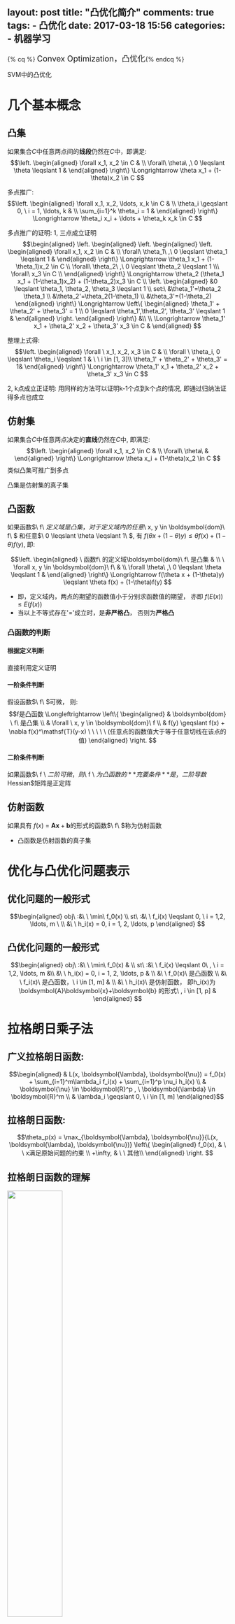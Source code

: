 layout: post
title: "凸优化简介"
comments: true
tags:
	- 凸优化
date: 2017-03-18 15:56
categories:
    - 机器学习
---

{% cq %} <font size=4>Convex Optimization，凸优化</font>{% endcq %}

SVM中的凸优化
<!-- more -->

# 几个基本概念

## 凸集

如果集合$C$中任意两点间的**线段**仍然在$C$中，即满足:
$$\left.
\begin{aligned}
  \forall x_1, x_2 \in C &  \\
\forall\ \theta\ ,\ 0 \leqslant \theta \leqslant 1 &
\end{aligned}
\right\} \Longrightarrow \theta x_1 + (1-\theta)x_2 \in C
$$

多点推广:
$$\left.
\begin{aligned}
  \forall x_1, x_2, \ldots, x_k \in C &  \\
  \theta_i \geqslant 0, \ i = 1, \ldots, k & \\
  \sum_{i=1}^k \theta_i = 1 &
\end{aligned}
\right\} \Longrightarrow \theta_i x_i + \ldots + \theta_k x_k \in C
$$

多点推广的证明:
1, 三点成立证明
$$\begin{aligned}
 \left.
\begin{aligned}
    \left.
        \begin{aligned}
            \left.
                \begin{aligned}
                    \forall x_1, x_2 \in C &  \\
                    \forall\ \theta_1\ ,\ 0 \leqslant \theta_1 \leqslant 1 &
                \end{aligned}
            \right\} \Longrightarrow \theta_1 x_1 + (1-\theta_1)x_2 \in C \\
            \forall\ \theta_2\ ,\ 0 \leqslant \theta_2 \leqslant 1 \\\
            \forall\ x_3 \in C \\
        \end{aligned}
    \right\} \Longrightarrow \theta_2 (\theta_1 x_1 + (1-\theta_1)x_2) + (1-\theta_2)x_3 \in C \\
   \left.
        \begin{aligned}
            &0 \leqslant \theta_1, \theta_2, \theta_3 \leqslant 1 \\
            set:\ &\theta_1'=\theta_2 \theta_1 \\
            &\theta_2'=\theta_2(1-\theta_1) \\
            &\theta_3'=(1-\theta_2)
        \end{aligned}
    \right\} \Longrightarrow \left\{
    \begin{aligned}
        \theta_1' + \theta_2' + \theta_3' = 1 \\
        0 \leqslant \theta_1',\theta_2', \theta_3' \leqslant 1 &
    \end{aligned}
    \right.
\end{aligned}
\right\} &\\
\\
\Longrightarrow \theta_1' x_1 + \theta_2' x_2 + \theta_3' x_3 \in C  &
\end{aligned}
$$

整理上式得:
$$\left.
\begin{aligned}
  \forall \  x_1, x_2, x_3 \in C &  \\
  \forall \ \theta_i, 0 \leqslant \theta_i \leqslant 1 & \ \ i \in [1, 3]\\
  \theta_1' + \theta_2' + \theta_3' = 1&
\end{aligned}
\right\} \Longrightarrow \theta_1' x_1 + \theta_2' x_2  + \theta_3' x_3  \in C
$$

2, k点成立正证明:
用同样的方法可以证明k-1个点到k个点的情况, 即通过归纳法证得多点也成立


## 仿射集
如果集合$C$中任意两点决定的**直线**仍然在$C$中, 即满足:
$$\left.
\begin{aligned}
  \forall x_1, x_2 \in C &  \\
\forall\ \theta\ &
\end{aligned}
\right\} \Longrightarrow \theta x_i + (1-\theta)x_2 \in C
$$
类似凸集可推广到多点

凸集是仿射集的真子集

## 凸函数
如果函数$\ f\ $定义域是凸集，对于定义域内的任意$\ x, y \in \boldsymbol{dom}\ f\ $ 和任意$\ 0 \leqslant \theta \leqslant 1\ $, 有 $f\big(\theta x + (1-\theta)y\big) \leqslant \theta f(x) + (1-\theta)f(y)$, 即:

$$\left.
\begin{aligned}
\ 函数f\ 的定义域\boldsymbol{dom}\ f\ 是凸集 &  \\
\ \forall x, y \in \boldsymbol{dom}\ f\  &  \\
\forall \theta\ ,\ 0 \leqslant \theta \leqslant 1 &
\end{aligned}
\right\} \Longrightarrow f(\theta x + (1-\theta)y) \leqslant \theta f(x) + (1-\theta)f(y)
$$

* 即，定义域内，两点的期望的函数值小于分别求函数值的期望， 亦即$\ f(E(x)) \leqslant E(f(x))$
* 当以上不等式存在'$=$'成立时，是**非严格凸**， 否则为**严格凸**


### 凸函数的判断
#### 根据定义判断
直接利用定义证明

#### 一阶条件判断
假设函数$\ f\ $可微， 则:
$$f是凸函数 \Longleftrightarrow
\left\{
\begin{aligned}
& \boldsymbol{dom} \ f\  是凸集 \\
& \forall \ x, y \in \boldsymbol{dom}\ f \\
& f(y) \geqslant f(x) + \nabla f(x)^\mathsf{T}(y-x)  \ \ \ \ \ (任意点的函数值大于等于任意切线在该点的值)
\end{aligned}
\right.
$$

#### 二阶条件判断
如果函数$\ f \ $二阶可微， 则$\ f \ $为凸函数的**充要条件**是， 二阶导数$Hessian$矩阵是正定阵

## 仿射函数
如果具有 $f(x)\ =\ \boldsymbol{A}\boldsymbol{x}+\boldsymbol{b}$的形式的函数$\ f\ $称为仿射函数

- 凸函数是仿射函数的真子集

# 优化与凸优化问题表示

## 优化问题的一般形式
$$\begin{aligned}
obj\ :&\ \ \min\ f_0(x)  \\
st\ :&\ \ f_i(x) \leqslant 0, \ i = 1,2, \ldots, m \  \\
&\ \ h_i(x) = 0, i = 1, 2, \ldots, p
\end{aligned}
$$

## 凸优化问题的一般形式
$$\begin{aligned}
obj\ :&\ \ \min\ f_0(x) & \\
st\ :&\ \ f_i(x) \leqslant 0\ , \ i = 1,2, \ldots, m &\\
&\ \ h_i(x) = 0, i = 1, 2, \ldots, p & \\
&\ \ f_0(x)\ 是凸函数 \\
&\ \ f_i(x)\ 是凸函数，\  i \in [1, m] & \\
&\ \ h_i(x)\ 是仿射函数， 即h_i(x)为\boldsymbol{A}\boldsymbol{x}+\boldsymbol{b} 的形式\ , i \in [1, p] &
\end{aligned}
$$

# 拉格朗日乘子法
## 广义拉格朗日函数:

$$\begin{aligned}
& L(x, \boldsymbol{\lambda}, \boldsymbol{\nu}) = f_0(x) + \sum_{i=1}^m\lambda_i f_i(x) + \sum_{i=1}^p \nu_i h_i(x) \\
& \boldsymbol{\nu} \in \boldsymbol{R}^p , \  \boldsymbol{\lambda} \in \boldsymbol{R}^m \\
& \lambda_i \geqslant 0, \ i \in [1, m]
\end{aligned}$$


## 拉格朗日函数:
$$\theta_p(x) = \max_{\boldsymbol{\lambda}, \boldsymbol{\nu}}{L(x, \boldsymbol{\lambda}, \boldsymbol{\nu})}
\left\{
\begin{aligned}
 f_0(x), & \ \  x满足原始问题的约束  \\
 +\infty, & \ \ 其他\\
\end{aligned}
\right.
$$

## 拉格朗日函数的理解
<img src="/pic/ml/down/LagrangeMultipliers2D.svg.png" width="50%" height="50%" style="margin: 0 auto"> <center>([图1](https://en.wikipedia.org/wiki/Lagrange_multiplier), $\ f_0(x)$等高线示与约束条件示意图,蓝色箭头方向为等高线对应值降低的方向,<br>当$g(x, y) - c = 0$时红色线表示等式约束;<br>当$g(x, y) - c \leqslant 0$ 红色线箭头方向为不等式约束成立的方向)</center>


- 等高线:
考虑三维情况, $z=f_0(x, y)$的情况，等高面$z = d$与函数$f_0(x, y)$相交的部分为等高线, 等高线在$(x, y)$平面的投影可表示为$f_0(x, y)=d$


### 一个等式的约束问题

如图假设等式约束为 $ h_1(x, y)=g(x, y) - c=0 $， 拉格朗日函数表示为: $L=f_0(x, y) + \nu h_1(x, y)$. 如果函数$f_0(x, y)$ 的值域连续, 则其等高线投影与$g(x, y) -c $相切处取得等式约束条件下的极值，此时$f_0(x, y)$


$$\left.
\begin{aligned}
    & \left.
    \begin{aligned}
         f_0(x, y)与h_1(x, y)相切\Rightarrow  \nabla_{x, y} f_0(x,  y) = \nu' (\nabla_{x, y} h_1(x, y)) \Rightarrow \nabla_{x, y}[f_0 + \nu(h_1)] =0 & \\
          h_1(x,y)=0 \Rightarrow \nabla_{\nu}[f_0 + \nu(h_1)]  = 0 &
    \end{aligned}
    \right\} \\
    \\
    & \Longrightarrow  \nabla_{x, y, \nu} \big[f_0(x) + \nu h_1(x) \big]  = 0
    \\
    & \Longrightarrow 目标函数f(x,y)在一个等式约束条件下取得最值处的解与L=f_(x, y) + \nu h_1(x,y)极值的解等价
\end{aligned}
\right.
$$  
- *注*:
$\nu'$ 可以看作是两个等价切线(超平面)的系数, 同分割超平面的等价超平面的系数$k$
$\nu = -\nu'$

### 多个等式约束问题

<img src="/pic/ml/down/600px-As_wiki_lgm_parab.svg.png" width="45%" height="45%" style="margin: 0 auto"> <center>([图2](https://en.wikipedia.org/wiki/Lagrange_multiplier),等高线及含有两个约束条件的情况示意图)</center>


多个等式约束看作在满足约束条件下集合处， 定义极值处的梯度方向为多个约束加权后得到的梯度和目标函数$f_0(极点)$处的梯度平行
即极值处满足:
$$\left.
\begin{aligned}
    & \nabla_{\boldsymbol{x}} f(x) = \sum_{i=1}^p \lambda_i' \nabla_{\boldsymbol{\boldsymbol{x}}}  f_i(\boldsymbol{x})  \\
    & f_i(x) = 0, \ \ i = 1,\ldots,  m
\end{aligned}
\right\} \Longrightarrow \nabla_{\boldsymbol{x}, \boldsymbol{\lambda}} \big[f_0(x) + \sum_{i=1}^p \lambda_i f_i(x)\big] = 0, \ \ \ \ 当\lambda_i \neq 0时, \ \ i = 1,\ldots,  m
$$

### 一个不等式等式约束
假设目标函数$\min f_0(x)$， 有不等式约束$f_1(x) < 0$
如图1表示， 当不等式约束有效时，须使得目标函数的函数值减小的方向与不等式约束成立的方向相反**且**目标函数与不等式约束的边界相切时取得极值. 即如果约束有效的情况下， 目标函数取得极值时一定在约束的边界处， 问题可以简化为等式约束的情况

边界有效时: 目标函数的函数值减小的方向与不等式约束成立的方向相反
则:
$$\left.
\begin{aligned}
    f_0(x)降低方向的梯度为: -\nabla f_0(x)  & \\
    f_1(x) < 0所表示定义域方向梯度方向为: -\nabla f_1(x) & \\
    f_0(x)与f_1(x)相切，且降低方向的梯度和定义域方向梯度相反 &
\end{aligned}
\right\} \Longrightarrow
\left\{
\begin{aligned}
    & \nabla f_0(x) = -\lambda \nabla f_1(x) \\
    & \lambda > 0
\end{aligned}
\right.
$$

考虑不等式约束无效的情况， 目标函数降低方向的梯度和定义域方向梯度相同， 即假设不等式约束成立的方向为图1中红色箭头相反的方向， 此时仍然可以有目标函数与不等式约束边界相切， 但是所求$\lambda < 0$， 且此时切点对应的函数值显然不是极值处

另外，只考虑不等式约束时， 不等式自身约束恒成立力时(或着当有多个约束时， 其他约束的定义域为该约束的子集. 即该约束对所有约束的交集无贡献)， 该约束项的乘子可为0.

综上: 考虑约束的有效性综， 不等式约束的朗格朗日乘$\lambda \leqslant 0$， 等号拉格朗日乘子等于0时，代表约束对取得最值时无贡献

### 多个不等式约束
多个不等式约束同多个不等式约束的情况. 其中每个不等式约束的朗格朗日乘子均大于等于0

### 多个等式约束和多个不等式约束的情况
同多个等式约束情况， 取得极值处可看作是在可行域内有效约束内**且**由权值为拉格朗日乘子加权作为梯度平行于原函数的梯度


## 原问题的拉格朗日函数
$$L_P= \min_{\boldsymbol{x}}\max_{\boldsymbol{\lambda}, \boldsymbol{\nu}} {L(\boldsymbol{x}, \boldsymbol{\lambda}, \boldsymbol{\nu})}$$

## 原问题的拉格朗日对偶函数
对偶函数
$$
令, g(\boldsymbol{\lambda}, \boldsymbol{\nu})
= \inf_{x \in D} L(\boldsymbol{\lambda}, \boldsymbol{\nu})
= \inf_{x \in D}(f_0(x) + \sum_{i=1}^m\lambda_i f_i(x) + \sum_{i=1}^p \nu_i  h_i(x))
$$

$$L_D = \max_{\boldsymbol{\lambda}, \boldsymbol{\nu}}\min_{x} {L(x, \lambda, \nu)} = \max_{\boldsymbol{\lambda}, \boldsymbol{\nu}}g(\boldsymbol{\lambda}, \boldsymbol{\nu}) $$

$g(\boldsymbol{\lambda}, \boldsymbol{\nu})$被求极小的部分： 可以看成给定一个$\boldsymbol{x}$, 有$常数 + 常数向量1 \cdot \boldsymbol{\lambda} + 常数向量2 \cdot \boldsymbol{\nu}$， 即为关于${\lambda}, \boldsymbol{\nu})$仿射的； 考虑极小问题，是由无数个, 确定的$\boldsymbol{x}$对应的仿射函数逐点求下界，由仿射函数的下界求交集是凹的. 所以$g(\boldsymbol{\lambda}, \boldsymbol{\nu})$ 是凹的



## 原问题拉格朗日函数与对偶函数的关系
假设原问题和其对偶问题均有最优值

$$\begin{aligned}
& \min_{x} {L(x, \lambda, \nu)} \leqslant L(x, \lambda, \nu) \leqslant \max_{\lambda, \nu} {L(x, \lambda, \nu)} \\
\Longrightarrow \ & \max_{\lambda, \nu}\min_{x} {L(x, \lambda, \nu)} \leqslant L(x, \lambda, \nu) \leqslant \min_{x}\max_{\lambda, \nu} {L(x, \lambda, \nu)} \\
\Longrightarrow \ & L_D \leqslant L_P
\end{aligned}
$$

当上式子取得等号时， 称为强对偶.

## Slater 准则
用于凸优化问题中，强对偶条件成立是否存在

$$\left.
\begin{aligned}
    原问题为凸优化问题 & \\
    存在 x \in 约束条件的交集， 使得 f_i(x) < 0, i = 1,\ldots,  m & \\
\end{aligned}
\right\} \Longrightarrow 该问题的强对偶性可以达到
$$

对于在不等式约束函数为仿射函数的情况，只需要找到的$x$，满足原不等式即可（满足"$\leqslant$"， 而不需要更强的条件"$<$"）
整理得：
$$\left.
\begin{aligned}
    原问题为凸优化问题 & \\
    存在 x \in 约束条件的交集且f_i(x)不是仿射的满足f_i(x) < 0, \ i = 1,\ldots, k & \\
\end{aligned}
\right\} \Longrightarrow 该问题的强对偶性可以达到
$$


证明见:《凸优化》－ 清华出版社 Stephen Boyd 等著， 王书宁等译，$P\_{226} - P\_{228}$


## KKT条件
强对偶成立时，最优解需要满足的条件

令$x^*$是原问题的最优解，$(\lambda^*， \nu^*)$对偶问题的最优解
则，
$$
\begin{aligned}
原始约束问题的最值=拉格朗日对偶问题的最值 \Rightarrow
    & f_0(x^*) & = & g(\lambda^*, \nu^*)  \\
对偶问题的定义\Rightarrow
    &  & = & \inf_{x}\big(f_0(x) + \sum_{i=1}^m \lambda_i^* f_i(x) + \sum_{i=1}^p \nu^*h_i(x)\big) \\
任意x的逐点求下解值小于其中一个x的值\Rightarrow
    & & \leqslant & f_0(x^*) + \sum_{i=1}^m \lambda_i^* f_i(x^*) + \sum_{i=1}^p \nu^*h_i(x^*) \\
不等式约束项小于等于0，等式约束项等于0 \Rightarrow
    & & \leqslant & f_0(x^*) \\
\end{aligned}
$$

由$A \leqslant B \leqslant A$形式得， $B = A$
即有：

$$
\left.
\begin{aligned}
\left.
\begin{aligned}
\left.
\begin{aligned}
f_0(x^*) + \sum_{i=1}^m \lambda_i^* f_i(x^*) + \sum_{i=1}^p \nu_i^*h_i(x^*) = f_0(x^*) \\
优化问题不等式约束，f_i(x) \leqslant 0 \\
优化问题的等式约束， h_i(x) = 0 \\
\lambda_i \geqslant 0
\end{aligned}
\right\} \Longrightarrow \lambda_i^*f_i(x^*) = 0，  i = 1,2, \ldots, m \ \ \ \ & \\
f_i(x) \leqslant 0，   i = 1,2, \ldots, p \ \ \ \ &  \\
h_i(x) = 0， i = 1,2, \ldots, p \ \ \ \ &  \\
\lambda_i \geqslant 0，  i = 1,2, \ldots, m \ \ \ \ &  \\
拉格朗日函数在x^*处取得极小值： \nabla_{\boldsymbol{x}} \big[f_0(x) + \sum_{i=1}^m \lambda_i^* f_i(x) + \sum_{i=1}^m \nu_i^*h_i(x) \big]_{x=x^*} = 0  \ \ \ \ &
\end{aligned}
\right\} KKT条件
\end{aligned}
\right.
$$

其中 $\lambda_i^*f_i(x^*)$为松弛条件
有：
$$\left\{
\begin{aligned}
    & 当 f_i(x) < 0时， \lambda_i = 0. \ 该约束条件为非边界条件，不影响极值 \\
    & 当 f_i(x) = 0时， \lambda_i > 0. \ 该约束条件为边界条件，在SVM中该点为支撑向量
\end{aligned}
\right.
$$

对于非凸问题， 拉格朗日函数的极值未必是原问题的最值， 所以未必是最优解。
对于凸的问题， 满足KKT条件即为原始约束问题的最优解， KKT条件是最优性充要条件


# 参考资料
[1] 《凸优化》，清华出版社 Stephen Boyd，Lieven Vandenberghe著， 王书宁等译  
[2] 维基百科-Lagrange multiplier <https://en.wikipedia.org/wiki/Lagrange_multiplier>  
[3] 维基百科-拉格朗日乘数 <https://zh.wikipedia.org/wiki/拉格朗日乘数>  
[4]《统计学习方法》，李航著  

